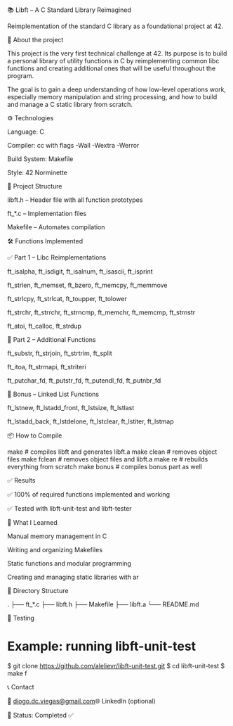 📚 Libft – A C Standard Library Reimagined

Reimplementation of the standard C library as a foundational project at 42.

🚀 About the project

This project is the very first technical challenge at 42. Its purpose is to build a personal library of utility functions in C by reimplementing common libc functions and creating additional ones that will be useful throughout the program.

The goal is to gain a deep understanding of how low-level operations work, especially memory manipulation and string processing, and how to build and manage a C static library from scratch.

⚙️ Technologies

Language: C

Compiler: cc with flags -Wall -Wextra -Werror

Build System: Makefile

Style: 42 Norminette

🧩 Project Structure

libft.h – Header file with all function prototypes

ft_*.c – Implementation files

Makefile – Automates compilation

🛠️ Functions Implemented

✅ Part 1 – Libc Reimplementations

ft_isalpha, ft_isdigit, ft_isalnum, ft_isascii, ft_isprint

ft_strlen, ft_memset, ft_bzero, ft_memcpy, ft_memmove

ft_strlcpy, ft_strlcat, ft_toupper, ft_tolower

ft_strchr, ft_strrchr, ft_strncmp, ft_memchr, ft_memcmp, ft_strnstr

ft_atoi, ft_calloc, ft_strdup

🔧 Part 2 – Additional Functions

ft_substr, ft_strjoin, ft_strtrim, ft_split

ft_itoa, ft_strmapi, ft_striteri

ft_putchar_fd, ft_putstr_fd, ft_putendl_fd, ft_putnbr_fd

🧪 Bonus – Linked List Functions

ft_lstnew, ft_lstadd_front, ft_lstsize, ft_lstlast

ft_lstadd_back, ft_lstdelone, ft_lstclear, ft_lstiter, ft_lstmap

📦 How to Compile

make        # compiles libft and generates libft.a
make clean  # removes object files
make fclean # removes object files and libft.a
make re     # rebuilds everything from scratch
make bonus  # compiles bonus part as well

✅ Results

✅ 100% of required functions implemented and working

✅ Tested with libft-unit-test and libft-tester

🧠 What I Learned

Manual memory management in C

Writing and organizing Makefiles

Static functions and modular programming

Creating and managing static libraries with ar

📁 Directory Structure

.
├── ft_*.c
├── libft.h
├── Makefile
├── libft.a
└── README.md

🧪 Testing

# Example: running libft-unit-test
$ git clone https://github.com/alelievr/libft-unit-test.git
$ cd libft-unit-test
$ make f

📞 Contact

📧 diogo.dc.viegas@gmail.com🌐 LinkedIn (optional)

🏁 Status: Completed ✅

